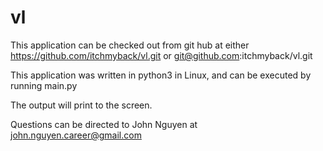 # vl

This application can be checked out from git hub at either
https://github.com/itchmyback/vl.git
or
git@github.com:itchmyback/vl.git

This application was written in python3 in Linux, and can be executed by running main.py

The output will print to the screen.

Questions can be directed to John Nguyen at john.nguyen.career@gmail.com
